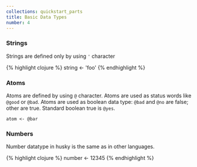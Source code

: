 ```yaml
---
collections: quickstart_parts
title: Basic Data Types
number: 4
---
```



### Strings

Strings are defined only by using `'` character

{% highlight clojure %}
string <- 'foo'
{% endhighlight %}

### Atoms

Atoms are defined by using `@` character.
Atoms are used as status words like `@good` or `@bad`.
Atoms are used as boolean data type: `@bad` and `@no` are false; other are true.
Standard boolean true is `@yes`.

    atom <- @bar

### Numbers

Number datatype in husky is the same as in other languages.

{% highlight clojure %}
number <- 12345
{% endhighlight %}
